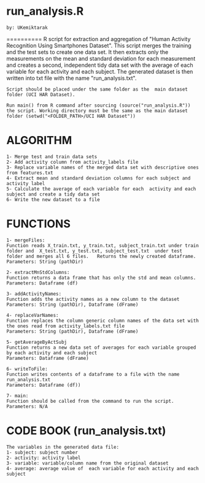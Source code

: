 run_analysis.R
==========
	by: UKemiktarak
==========
	R script for extraction and aggregation of "Human Activity Recognition Using Smartphones Dataset". This script merges the training and the test sets to create one data set. It then extracts only the measurements on the mean and standard deviation for each measurement and creates a second, independent tidy data set with the average of each variable for each activity and each subject. The generated dataset is then written into txt file with the name "run_analysis.txt". 

	Script should be placed under the same folder as the  main dataset folder (UCI HAR Dataset). 
	
	Run main() from R command after sourcing (source("run_analysis.R")) the script. Working directory must be the same as the main dataset folder (setwd("<FOLDER_PATH>/UCI HAR Dataset")) 
	
ALGORITHM
==========
	1- Merge test and train data sets
	2- Add activity column from activity_labels file
	3- Replace variable names of the merged data set with descriptive ones from features.txt
	4- Extract mean and standard deviation columns for each subject and activity label
	5- Calculate the average of each variable for each  activity and each subject and create a tidy data set
	6- Write the new dataset to a file

FUNCTIONS
==========
	1- mergeFiles:  
	Function reads X_train.txt, y_train.txt, subject_train.txt under train folder and  X_test.txt, y_test.txt, subject_test.txt  under test folder and merges all 6 files.   Returns the newly created dataframe.
	Parameters: String (pathDir)
	
	2- extractMnStdColumns: 
	Function returns a data frame that has only the std and mean columns.
	Parameters: Dataframe (df) 
	
	3- addActivityNames:
	Function adds the activity names as a new column to the dataset
	Parameters: String (pathDir), Dataframe (dFrame)
	
	4- replaceVarNames:
	Function replaces the column generic column names of the data set with the ones read from activity_labels.txt file
	Parameters: String (pathDir), Dataframe (dFrame)
	
	5- getAverageByActSubj
	Function returns a new data set of averages for each variable grouped by each activity and each subject 
	Parameters: Dataframe (dFrame)
	
	6- writeToFile:
	Function writes contents of a dataframe to a file with the name run_analysis.txt
	Parameters: Dataframe (df))
	
	7- main:
	Function should be called from the command to run the script.
	Parameters: N/A
	
CODE BOOK  (run_analysis.txt)
==========
	The variables in the generated data file:
	1- subject: subject number
	2- activity: activity label
	3- variable: variable/column name from the original dataset
	4- average: average value of  each variable for each activity and each subject